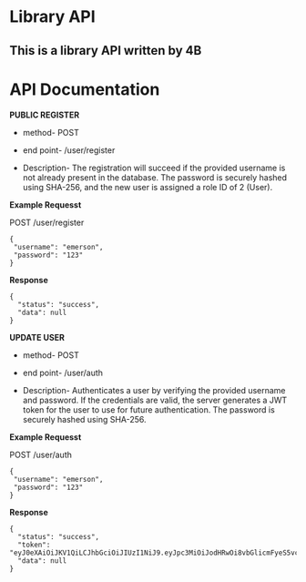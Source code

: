 # Library API
## This is a library API written by 4B
# API Documentation

**PUBLIC REGISTER**

* method- POST

* end point- /user/register

 * Description- The registration will succeed if the provided username is not already present in the database. The password is securely hashed using SHA-256, and the new user is assigned a role ID of 2 (User).


 **Example Requesst**

 POST /user/register

 ```
 {
  "username": "emerson",
  "password": "123"
}
```
**Response**

```
{
  "status": "success",
  "data": null
}
```

**UPDATE USER**

* method- POST

* end point- /user/auth

* Description- Authenticates a user by verifying the provided username and password. If the credentials are valid, the server generates a JWT token for the user to use for future authentication. The password is securely hashed using SHA-256.


 **Example Requesst**

 POST /user/auth

 ```
 {
  "username": "emerson",
  "password": "123"
}
```
**Response**

```
{
  "status": "success",
  "token": "eyJ0eXAiOiJKV1QiLCJhbGciOiJIUzI1NiJ9.eyJpc3MiOiJodHRwOi8vbGlicmFyeS5vcmciLCJhdWQiOiJodHRwOi8vbGlicmFyeS5jb20iLCJpYXQiOjE3MzE5ODE0MzYsImV4cCI6MTczMTk4NTAzNiwiZGF0YSI6eyJ1c2VyX2lkIjozMX19.KtXPG1jJwKCLWrlb73tGrtHc7Y5x5COq_JAYDyKfvpY",
  "data": null
}
```

